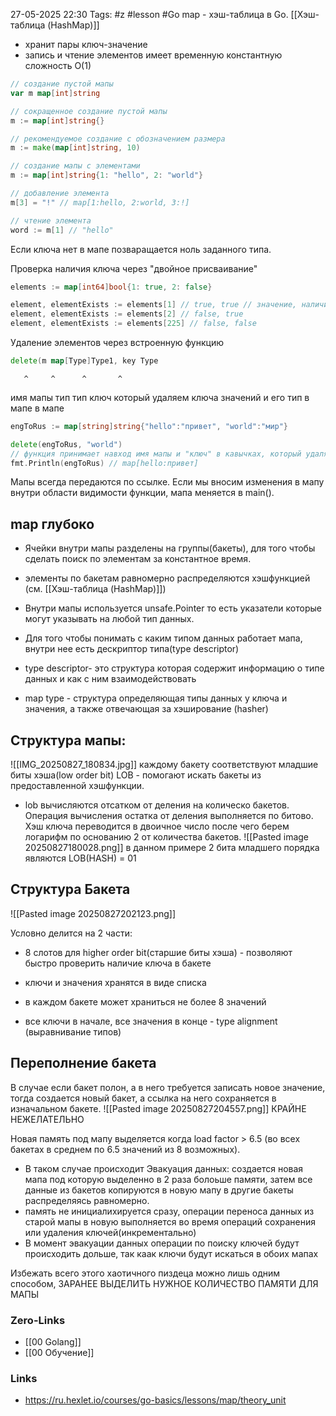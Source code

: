 27-05-2025 22:30
Tags: #z #lesson #Go 
map - хэш-таблица в Go. [[Хэш-таблица (HashMap)]]
- хранит пары ключ-значение
- запись и чтение элементов имеет временную константную сложность O(1)

```go
// создание пустой мапы
var m map[int]string

// сокращенное создание пустой мапы
m := map[int]string{}

// рекомендуемое создание с обозначением размера
m := make(map[int]string, 10)

// создание мапы с элементами
m := map[int]string{1: "hello", 2: "world"}

// добавление элемента
m[3] = "!" // map[1:hello, 2:world, 3:!]

// чтение элемента
word := m[1] // "hello"
```

Если ключа нет в мапе позваращается ноль заданного типа.


Проверка наличия ключа через "двойное присваивание"
```go
elements := map[int64]bool{1: true, 2: false}

element, elementExists := elements[1] // true, true // значение, наличие элемента(тоже значение по сути)
element, elementExists := elements[2] // false, true
element, elementExists := elements[225] // false, false
```



Удаление элементов через встроенную функцию 

```go 
delete(m map[Type]Type1, key Type
```
       ^     ^      ^       ^
имя мапы   тип      тип     ключ который удаляем
          ключа   значений        и его тип
          в мапе   в мапе

```go
engToRus := map[string]string{"hello":"привет", "world":"мир"}

delete(engToRus, "world")
// функция принимает навход имя мапы и "ключ" в кавычках, который удаляем
fmt.Println(engToRus) // map[hello:привет]
```

Мапы всегда передаются по ссылке. Если мы вносим изменения в мапу внутри области видимости функции, мапа меняется в main().


## map глубоко
- Ячейки внутри мапы разделены на группы(бакеты), для того чтобы сделать поиск по элементам за константное время.

- элементы по бакетам равномерно распределяются хэшфункцией (см. [[Хэш-таблица (HashMap)]])

- Внутри мапы используется unsafe.Pointer то есть указатели которые могут указывать на любой тип данных. 
- Для того чтобы понимать с каким типом данных работает мапа, внутри нее есть дескриптор типа(type descriptor) 
- type descriptor- это структура которая содержит информацию о типе данных и как с ним взаимодействовать
- map type - структура определяющая типы данных  у ключа и значения, а также отвечающая за хэширование (hasher)

## Cтруктура мапы:
![[IMG_20250827_180834.jpg]]
 каждому бакету соответствуют младшие биты хэша(low order bit)
 LOB - помогают искать бакеты из предоставленной хэшфункции.

- lob вычисляются отсатком от деления на колическо бакетов. Операция вычисления остатка от деления выполняется по битово. Хэш ключа переводится в двоичное число после чего берем логарифм по основанию 2 от количества бакетов.
![[Pasted image 20250827180028.png]]
в данном примере 2 бита младшего порядка являются LOB(HASH) = 01

## Структура Бакета
![[Pasted image 20250827202123.png]]

Условно делится на 2 части:
- 8 слотов для higher order bit(старшие биты хэша) - позволяют быстро проверить наличие ключа в бакете
- ключи и значения хранятся в виде списка 


- в каждом бакете может храниться не более 8 значений
- все ключи в начале, все значения в конце - type alignment (выравнивание типов)

## Переполнение бакета

В случае если бакет полон, а в него требуется записать новое значение, тогда создается новый бакет, а ссылка на него сохраняется в изначальном бакете.
![[Pasted image 20250827204557.png]]
КРАЙНЕ НЕЖЕЛАТЕЛЬНО

Новая память под мапу выделяется когда load factor > 6.5 (во всех бакетах в среднем по 6.5 значений из 8 возможных).
- В таком случае происходит Эвакуация данных: создается новая мапа под которую выделенно в 2 раза болоьше памяти, затем все данные из бакетов копируются в новую мапу в другие бакеты распределяясь равномерно.
- память не инициалихируется сразу, операции переноса данных из старой мапы в новую выполняется во время операций сохранения или удаления ключей(инкрементально)
- В момент эвакуации данных операции по поиску ключей будут происходить дольше, так каак ключи будут искаться в обоих мапах

Избежать всего этого хаотичного пиздеца можно лишь одним способом, ЗАРАНЕЕ ВЫДЕЛИТЬ НУЖНОЕ КОЛИЧЕСТВО ПАМЯТИ ДЛЯ МАПЫ



### Zero-Links
- [[00 Golang]]
- [[00 Обучение]]


### Links
- https://ru.hexlet.io/courses/go-basics/lessons/map/theory_unit

